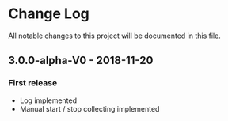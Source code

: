 # Change Log
All notable changes to this project will be documented in this file.

## 3.0.0-alpha-V0 - 2018-11-20
### First release
- Log implemented
- Manual start / stop collecting implemented

